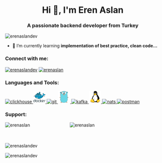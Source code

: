 <h1 align="center">Hi 👋, I'm Eren Aslan</h1>
<h3 align="center">A passionate backend developer from Turkey</h3>

<p align="left"> <img src="https://komarev.com/ghpvc/?username=erenaslandev&label=Profile%20views&color=0e75b6&style=flat" alt="erenaslandev" /> </p>

- 🌱 I’m currently learning **implementation of best practice, clean code...**

<h3 align="left">Connect with me:</h3>
<p align="left">
<a href="https://twitter.com/erenaslandev" target="blank"><img align="center" src="https://raw.githubusercontent.com/rahuldkjain/github-profile-readme-generator/master/src/images/icons/Social/twitter.svg" alt="erenaslandev" height="30" width="40" /></a>
<a href="https://linkedin.com/in/erenaslan" target="blank"><img align="center" src="https://raw.githubusercontent.com/rahuldkjain/github-profile-readme-generator/master/src/images/icons/Social/linked-in-alt.svg" alt="erenaslan" height="30" width="40" /></a>
</p>

<h3 align="left">Languages and Tools:</h3>
<p align="left"> <a href="https://clickhouse.com/" target="_blank" rel="noreferrer"> <img src="https://raw.githubusercontent.com/detain/svg-logos/master/svg/clickhouse.svg" alt="clickhouse" width="40" height="40"/> </a> <a href="https://docker.com/" target="_blank" rel="noreferrer"> <img src="https://raw.githubusercontent.com/devicons/devicon/master/icons/docker/docker-original-wordmark.svg" alt="docker" width="40" height="40"/> </a> <a href="https://git-scm.com/" target="_blank" rel="noreferrer"> <img src="https://www.vectorlogo.zone/logos/git-scm/git-scm-icon.svg" alt="git" width="40" height="40"/> </a> <a href="https://golang.org" target="_blank" rel="noreferrer"> <img src="https://raw.githubusercontent.com/devicons/devicon/master/icons/go/go-original.svg" alt="go" width="40" height="40"/> </a> <a href="https://kafka.apache.org/" target="_blank" rel="noreferrer"> <img src="https://www.vectorlogo.zone/logos/apache_kafka/apache_kafka-icon.svg" alt="kafka" width="40" height="40"/> </a> <a href="https://linux.org/" target="_blank" rel="noreferrer"> <img src="https://raw.githubusercontent.com/devicons/devicon/master/icons/linux/linux-original.svg" alt="linux" width="40" height="40"/> </a> <a href="https://nats.io/" target="_blank" rel="noreferrer"> <img src="https://www.vectorlogo.zone/logos/natsio/natsio-icon.svg" alt="nats" width="40" height="40"/> </a> <a href="https://postman.com" target="_blank" rel="noreferrer"> <img src="https://www.vectorlogo.zone/logos/getpostman/getpostman-icon.svg" alt="postman" width="40" height="40"/> </a> </p>

<h3 align="left">Support:</h3>
<p><a href="https://www.buymeacoffee.com/erenaslan"> <img align="left" src="https://cdn.buymeacoffee.com/buttons/v2/default-yellow.png" height="50" width="210" alt="erenaslan" /></a><a href="https://ko-fi.com/erenaslan"> <img align="left" src="https://cdn.ko-fi.com/cdn/kofi3.png?v=3" height="50" width="210" alt="erenaslan" /></a></p><br><br>

<p>&nbsp;<img align="center" src="https://github-readme-stats.vercel.app/api?username=erenaslandev&count_private=true&include_all_commits=true&show_icons=true&theme=dark&locale=en" alt="erenaslandev" /></p>

<p><img align="center" src="https://github-readme-streak-stats.herokuapp.com/?user=erenaslandev&count_private=true&include_all_commits=true&theme=dark" alt="erenaslandev" /></p>
